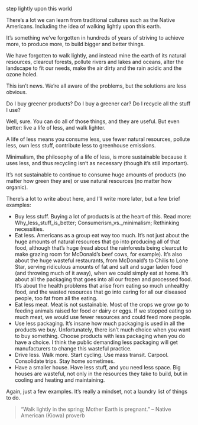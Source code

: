 step lightly upon this world

There’s a lot we can learn from traditional cultures such as the Native
Americans. Including the idea of walking lightly upon this earth.

It’s something we’ve forgotten in hundreds of years of striving to achieve
more, to produce more, to build bigger and better things.

We have forgotten to walk lightly, and instead mine the earth of its natural
resources, clearcut forests, pollute rivers and lakes and oceans, alter the
landscape to fit our needs, make the air dirty and the rain acidic and the
ozone holed.

This isn’t news. We’re all aware of the problems, but the solutions are less
obvious.

Do I buy greener products? Do I buy a greener car? Do I recycle all the stuff I
use?

Well, sure. You can do all of those things, and they are useful. But even
better: live a life of less, and walk lighter.

A life of less means you consume less, use fewer natural resources, pollute
less, own less stuff, contribute less to greenhouse emissions.

Minimalism, the philosophy of a life of less, is more sustainable because it
uses less, and thus recycling isn’t as necessary (though it’s still important).

It’s not sustainable to continue to consume huge amounts of products (no matter
how green they are) or use natural resources (no matter how organic).

There’s a lot to write about here, and I’ll write more later, but a few brief
examples:

* Buy less stuff. Buying a lot of products is at the heart of this. Read
  more: Why_less_stuff_is_better; Consumerism_vs._minimalism; Rethinking
  necessities.
* Eat less. Americans as a group eat way too much. It’s not just about the
  huge amounts of natural resources that go into producing all of that
  food, although that’s huge (read about the rainforests being clearcut to
  make grazing room for McDonald’s beef cows, for example). It’s also about
  the huge wasteful restaurants, from McDonald’s to Chilis to Lone Star,
  serving ridiculous amounts of fat and salt and sugar laden food (and
  throwing much of it away), when we could simply eat at home. It’s about
  all the packaging that goes into all our frozen and processed food. It’s
  about the health problems that arise from eating so much unhealthy food,
  and the wasted resources that go into caring for all our diseased people,
  too fat from all the eating.
* Eat less meat. Meat is not sustainable. Most of the crops we grow go to
  feeding animals raised for food or dairy or eggs. If we stopped eating so
  much meat, we would use fewer resources and could feed more people.
* Use less packaging. It’s insane how much packaging is used in all the
  products we buy. Unfortunately, there isn’t much choice when you want to
  buy something. Choose products with less packaging when you do have a
  choice. I think the public demanding less packaging will get
  manufacturers to change this wasteful practice.
* Drive less. Walk more. Start cycling. Use mass transit. Carpool.
  Consolidate trips. Stay home sometimes.
* Have a smaller house. Have less stuff, and you need less space. Big
  houses are wasteful, not only in the resources they take to build, but in
  cooling and heating and maintaining.

Again, just a few examples. It’s really a mindset, not a laundry list of things
to do.

>  “Walk lightly in the spring; Mother Earth is pregnant.” – Native American (Kiowa) proverb
